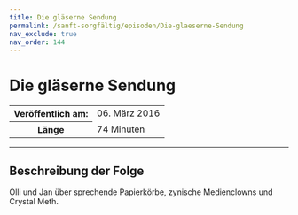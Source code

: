 ```yaml
---
title: Die gläserne Sendung
permalink: /sanft-sorgfältig/episoden/Die-glaeserne-Sendung
nav_exclude: true
nav_order: 144
---
```


# Die gläserne Sendung
<table class="resp-table dcf-table dcf-table-responsive dcf-table-bordered dcf-table-striped dcf-w-100%">
                    <tbody>
                        <tr>
                            <th scope="row">Veröffentlich am:</th>
                            <td data-label="Veröffentlich am:">06. März 2016</td>
                        </tr>
                        <tr>
                            <th scope="row">Länge </th>
                            <td data-label="Länge ">74 Minuten</td>
                        </tr></tbody>
                </table>

***

## Beschreibung der Folge

<div>
Olli und Jan über sprechende Papierkörbe, zynische Medienclowns und Crystal Meth.  
</div>

